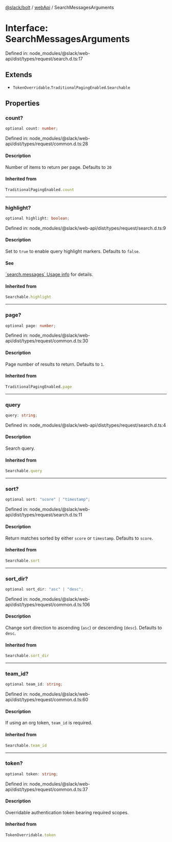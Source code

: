 [@slack/bolt](../../../../index.md) / [webApi](../index.md) / SearchMessagesArguments

# Interface: SearchMessagesArguments

Defined in: node\_modules/@slack/web-api/dist/types/request/search.d.ts:17

## Extends

- `TokenOverridable`.`TraditionalPagingEnabled`.`Searchable`

## Properties

### count?

```ts
optional count: number;
```

Defined in: node\_modules/@slack/web-api/dist/types/request/common.d.ts:28

#### Description

Number of items to return per page. Defaults to `20`

#### Inherited from

```ts
TraditionalPagingEnabled.count
```

***

### highlight?

```ts
optional highlight: boolean;
```

Defined in: node\_modules/@slack/web-api/dist/types/request/search.d.ts:9

#### Description

Set to `true` to enable query highlight markers. Defaults to `false`.

#### See

[\`search.messages\` Usage info](https://api.slack.com/methods/search.messages#markdown) for details.

#### Inherited from

```ts
Searchable.highlight
```

***

### page?

```ts
optional page: number;
```

Defined in: node\_modules/@slack/web-api/dist/types/request/common.d.ts:30

#### Description

Page number of results to return. Defaults to `1`.

#### Inherited from

```ts
TraditionalPagingEnabled.page
```

***

### query

```ts
query: string;
```

Defined in: node\_modules/@slack/web-api/dist/types/request/search.d.ts:4

#### Description

Search query.

#### Inherited from

```ts
Searchable.query
```

***

### sort?

```ts
optional sort: "score" | "timestamp";
```

Defined in: node\_modules/@slack/web-api/dist/types/request/search.d.ts:11

#### Description

Return matches sorted by either `score` or `timestamp`. Defaults to `score`.

#### Inherited from

```ts
Searchable.sort
```

***

### sort\_dir?

```ts
optional sort_dir: "asc" | "desc";
```

Defined in: node\_modules/@slack/web-api/dist/types/request/common.d.ts:106

#### Description

Change sort direction to ascending (`asc`) or descending (`desc`). Defaults to `desc`.

#### Inherited from

```ts
Searchable.sort_dir
```

***

### team\_id?

```ts
optional team_id: string;
```

Defined in: node\_modules/@slack/web-api/dist/types/request/common.d.ts:60

#### Description

If using an org token, `team_id` is required.

#### Inherited from

```ts
Searchable.team_id
```

***

### token?

```ts
optional token: string;
```

Defined in: node\_modules/@slack/web-api/dist/types/request/common.d.ts:37

#### Description

Overridable authentication token bearing required scopes.

#### Inherited from

```ts
TokenOverridable.token
```
